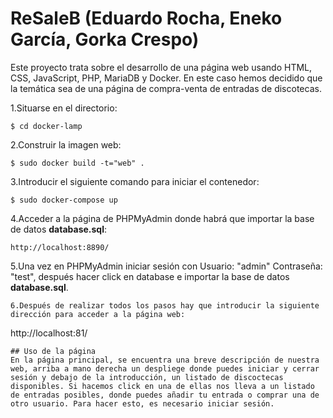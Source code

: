 # ReSaleB (Eduardo Rocha, Eneko García, Gorka Crespo)

Este proyecto trata sobre el desarrollo de una página web usando HTML, CSS, JavaScript, PHP, MariaDB y Docker.
En este caso hemos decidido que la temática sea de una página de compra-venta de entradas de discotecas.

1.Situarse en el directorio:
```
$ cd docker-lamp
```
2.Construir la imagen web:
```
$ sudo docker build -t="web" .
```
3.Introducir el siguiente comando para iniciar el contenedor:
```
$ sudo docker-compose up
```
4.Acceder a la página de PHPMyAdmin donde habrá que importar la base de datos **database.sql**:
```
http://localhost:8890/
```
5.Una vez en PHPMyAdmin iniciar sesión con Usuario: "admin" Contraseña: "test", después hacer click en database e importar la base de datos **database.sql**.
```
6.Después de realizar todos los pasos hay que introducir la siguiente dirección para acceder a la página web:
```
http://localhost:81/
```
## Uso de la página
En la página principal, se encuentra una breve descripción de nuestra web, arriba a mano derecha un despliege donde puedes iniciar y cerrar sesión y debajo de la introducción, un listado de discoctecas disponibles. Si hacemos click en una de ellas nos lleva a un listado de entradas posibles, donde puedes añadir tu entrada o comprar una de otro usuario. Para hacer esto, es necesario iniciar sesión.
